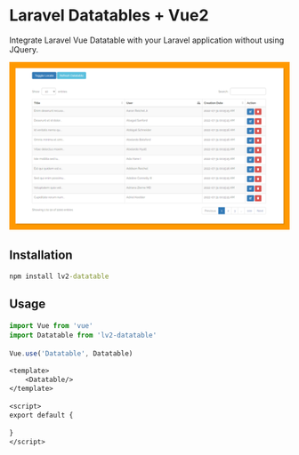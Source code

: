 # Laravel Datatables + Vue2

Integrate Laravel Vue Datatable with your Laravel application without using JQuery.

![](ui.png)

## Installation

```cmd
npm install lv2-datatable
```

## Usage

```js
import Vue from 'vue'
import Datatable from 'lv2-datatable'

Vue.use('Datatable', Datatable)
```

```vue
<template>
    <Datatable/>
</template>

<script>
export default {

}
</script>
```